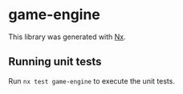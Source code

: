 # game-engine

This library was generated with [Nx](https://nx.dev).

## Running unit tests

Run `nx test game-engine` to execute the unit tests.
